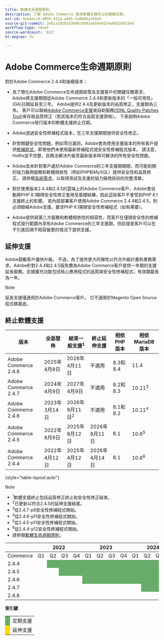 ```yaml
---
title: 軟體生命週期原則
description: 了解 Adobe Commerce 版本軟體支援終止的關鍵日期。
exl-id: 9ee4ecc8-d893-412a-a605-5a8606a1b9a9
source-git-commit: 2e81a28502d369bc8903e6b9e9154e693260234d
workflow-type: tm+mt
source-wordcount: '612'
ht-degree: 3%

---
```



# Adobe Commerce生命週期原則

對於Adobe Commerce 2.4.4和後續版本：

- 為了簡化Adobe Commerce生命週期政策及支援客戶的關鍵任務需求，Adobe將支援期間從Adobe Commerce 2.4.4和更新版本的「一般可用性」(GA)日期延長至三年。 Adobe提供2.4.4及更新版本的品質修正，支援期為三年。 客戶可以聯絡[Adobe Commerce支援](https://experienceleague.adobe.com/en/docs/commerce-knowledge-base/kb/help-center-guide/magento-help-center-user-guide)或自助服務[[!DNL Quality Patches Tool]](https://experienceleague.adobe.com/tools/commerce-quality-patches/index.html)來存取品質修正（若其版本仍符合品質支援資格）。 下表說明Adobe Commerce發行版本的軟體支援終止日期。

- Adobe透過安全性修補程式版本，在三年支援期間提供安全性修正。

- 針對關鍵安全性問題，例如零日漏洞，Adobe會為使用支援版本的所有客戶提供[修補程式](https://support.magento.com/hc/en-us/sections/360003869892-Known-issues-patches-attached-)，即使他們未使用最新修補程式或安全性修補程式版本。 請注意，Hotfix並不完整，且無法解決升級至最新版本時可解決的所有安全性問題。

- Adobe並未針對客戶處於Adobe Commerce的三年支援期期間，而可能到期的協力廠商服務和軟體相依性（例如PHP和MySQL）提供安全性和品質修正。 請參閱[系統需求](../installation/system-requirements.md)，以取得測試及支援的協力廠商技術的完整清單。

- 對於使用版本2.4.4和2.4.5的雲端上的Adobe Commerce客戶，Adobe會自動將PHP 8.1期限安全性修正套用至基礎結構，因此這些客戶不會受到PHP 8.1支援終止的影響。 若內部部署客戶使用Adobe Commerce 2.4.4和2.4.5，則必須聯絡Adobe支援，要求PHP 8.1期限安全性修補程式（如有需要）。

- Adobe提供與第三方服務和軟體相依性的相容性，而客戶在僅限安全性的修補程式發行範圍內享有Adobe Commerce的三年支援期，但前提是客戶可以在不引進回溯不相容變更的情況下提供支援。

## 延伸支援

Adobe鼓勵客戶儘快升級。 不過，為了提供更大的彈性以符合升級計畫和業務需求，Adobe針對2.4.4和2.4.5版免費為Adobe Commerce客戶提供一年期的支援延長服務。支援擴充功能包括核心應用程式的品質與安全性修補程式，有效期最長為一年。

>[!NOTE]
>
>延長支援僅適用於Adobe Commerce客戶。 它不適用於Magento Open Source程式碼基底。

## 終止軟體支援

| 版本 | 全面發佈 | 結束一般支援<sup>1</sup> | 終止延伸支援 | 相依PHP版本 | 相依MariaDB版本 |
|----------------------|----------------------|------------------------------------|-------------------------|-----------------------|---------------------------|
| Adobe Commerce 2.4.8 | 2025年4月8日 | 2028年4月11日 | 不適用 | 8.3和8.4 | 11.4 |
| Adobe Commerce 2.4.7 | 2024年4月9日 | 2027年4月9日 | 不適用 | 8.2和8.3 | 10.11<sup>3</sup> |
| Adobe Commerce 2.4.6 | 2023年3月14日 | 2026年8月11日<sup>2</sup> | 不適用 | 8.1和8.2 | 10.11<sup>4</sup> |
| Adobe Commerce 2.4.5 | 2022年8月9日 | 2025年8月12日 | 2026年8月11日 | 8.1 | 10.6<sup>5</sup> |
| Adobe Commerce 2.4.4 | 2022年4月12日 | 2025年4月12日 | 2026年4月14日 | 8.1 | 10.6<sup>6</sup> |

{style="table-layout:auto"}

>[!NOTE]
>
>- <sup>1</sup>軟體支援終止包括品質修正終止和安全性修正結束。
>- <sup>2</sup>已更新以符合2.4.5的延伸支援結尾。
>- <sup>3</sup>從2.4.7-p6安全性修補程式開始。
>- <sup>4</sup>從2.4.6-p11安全性修補程式開始。
>- <sup>5</sup>從2.4.5-p11安全性修補程式開始。
>- <sup>6</sup>從2.4.4-p12安全性修補程式開始。
>- 請參閱[軟體生命週期原則](https://www.adobe.com/content/dam/cc/en/legal/terms/enterprise/pdfs/Adobe-Commerce-Software-Lifecycle-Policy.pdf)。

<table style="table-layout:auto">
<thead>
  <tr>
    <th colspan="1"></th>
    <th colspan="4">2022</th>
    <th colspan="4">2023</th>
    <th colspan="4">2024</th>
    <th colspan="4">2025</th>
    <th colspan="4">2026</th>
    <th colspan="4">2027</th>
    <th colspan="4">2028</th>
  </tr>
</thead>
<tbody>
  <tr>
    <td>Commerce</td>
    <td>Q1</td>
    <td>Q2</td>
    <td>Q3</td>
    <td>Q4</td>
    <td>Q1</td>
    <td>Q2</td>
    <td>Q3</td>
    <td>Q4</td>
    <td>Q1</td>
    <td>Q2</td>
    <td>Q3</td>
    <td>Q4</td>
    <td>Q1</td>
    <td>Q2</td>
    <td>Q3</td>
    <td>Q4</td>
    <td>Q1</td>
    <td>Q2</td>
    <td>Q3</td>
    <td>Q4</td>
    <td>Q1</td>
    <td>Q2</td>
    <td>Q3</td>
    <td>Q4</td>
    <td>Q1</td>
    <td>Q2</td>
    <td>Q3</td>
    <td>Q4</td>
  </tr>
  <tr>
    <td>2.4.4</td>
    <td></td>
    <td colspan="13" style="background-color:#67ac68;"></td>
    <td colspan="4" style="background-color:#ffd700;"></td>
    <td colspan="10"></td>
  </tr>
  <tr>
    <td>2.4.5</td>
    <td colspan="2"></td>
    <td colspan="13" style="background-color:#67ac68;"></td>
    <td colspan="4" style="background-color:#ffd700;"></td>
    <td colspan="9"></td>
  </tr>
  <tr>
    <td>2.4.6</td>
    <td colspan="4"></td>
    <td colspan="15" style="background-color:#67ac68;"></td>
    <td colspan="10"></td>
  </tr>
  <tr>
    <td>2.4.7</td>
    <td colspan="9"></td>
    <td colspan="13" style="background-color:#67ac68;"></td>
    <td colspan="6"></td>
  </tr>
  <tr>
    <td>2.4.8</td>
    <td colspan="13"></td>
    <td colspan="13" style="background-color:#67ac68;"></td>
    <td colspan="2"></td>
  </tr>
</tbody>
</table>

**索引鍵**

<table style="table-layout:auto">
 <tbody>
  <tr>
   <td style="background-color:#67ac68;"></td>
   <td>定期支援</td>
  </tr>
  <tr>
   <td style="background-color:#ffd700;"></td>
   <td>延伸支援</td>
  </tr>
 </tbody>
</table>
